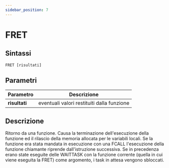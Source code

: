 ```yaml
---
sidebar_position: 7
---
```


# FRET

## Sintassi

  ```
FRET [risultati]		
  ```

## Parametri
|Parametro               | Descrizione                                         |                
|------------------------|-----------------------------------------------------|
| **risultati**          | eventuali valori restituiti dalla funzione          |    

## Descrizione
Ritorno da una funzione. Causa la terminazione dell'esecuzione della funzione ed il rilascio della memoria allocata per le variabili locali. Se la funzione era stata mandata in esecuzione con una FCALL l'esecuzione della funzione chiamante riprende dall'istruzione successiva.
Se in precedenza erano state eseguite delle WAITTASK con la funzione corrente (quella in cui viene eseguita la FRET) come argomento, i task in attesa vengono sbloccati.